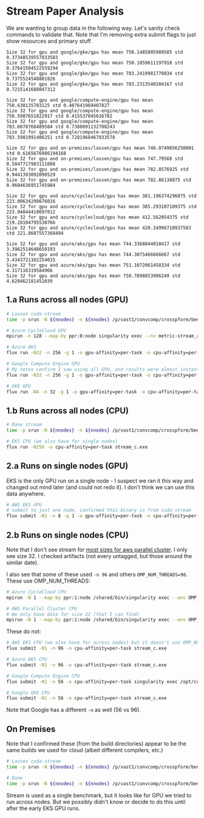 # Stream Paper Analysis

We are wanting to group data in the following way. Let's sanity check commands to validate that.
Note that I'm removing extra submit flags to just show resources and primary stuff.

```
Size 32 for gpu and google/gke/gpu has mean 750.1485805989585 std 0.37348539557033583
Size 32 for gpu and google/gke/gpu has mean 750.1059611197918 std 0.37641504522559294
Size 32 for gpu and google/gke/gpu has mean 783.2419981770834 std 0.7375524548801826
Size 32 for gpu and google/gke/gpu has mean 783.2313540104167 std 0.7215141688047312

Size 32 for gpu and google/compute-engine/gpu has mean 750.630135703125 std 0.407641969407827
Size 32 for gpu and google/compute-engine/gpu has mean 750.5987651822917 std 0.415537045616782
Size 32 for gpu and google/compute-engine/gpu has mean 783.6078768489584 std 0.7388091132708243
Size 32 for gpu and google/compute-engine/gpu has mean 783.5981991406251 std 0.7281968467033578

Size 32 for gpu and on-premises/lassen/gpu has mean 748.0749856250001 std 0.6165676986194168
Size 32 for gpu and on-premises/lassen/gpu has mean 747.79568 std 0.5847717983111008
Size 32 for gpu and on-premises/lassen/gpu has mean 782.8576925 std 0.9441393092090529
Size 32 for gpu and on-premises/lassen/gpu has mean 782.86138875 std 0.9604636951745984

Size 32 for gpu and azure/cyclecloud/gpu has mean 381.196374296875 std 223.00634298676016
Size 32 for gpu and azure/cyclecloud/gpu has mean 385.293107109375 std 223.94044410697012
Size 32 for gpu and azure/cyclecloud/gpu has mean 412.562054375 std 219.28104795530766
Size 32 for gpu and azure/cyclecloud/gpu has mean 420.34996710937503 std 221.8607557368494

Size 32 for gpu and azure/aks/gpu has mean 744.3368044010417 std 3.3962514648650193
Size 32 for gpu and azure/aks/gpu has mean 744.3075466666667 std 3.4343721102254015
Size 32 for gpu and azure/aks/gpu has mean 751.1072061458334 std 4.317116319584966
Size 32 for gpu and azure/aks/gpu has mean 750.7898853906249 std 4.628462181451039
```

## 1.a Runs across all nodes (GPU)

```bash
# Lassen cuda-stream
time -p srun -N ${nnodes} -n ${nnodes} /p/vast1/convcomp/crosspform/benchmarks/GPU/cuda-stream/stream

# Azure CycleCloud GPU
mpirun -n 128 --map-by ppr:8:node singularity exec --nv metric-stream_azure-hpc-ubuntu2204.sif usr/local/bin/stream

# Azure AKS
flux run -N32 -n 256 -g 1 -o gpu-affinity=per-task -o cpu-affinity=per-task stream

# Google Compute Engine GPU
# My notes confirm I saw using all GPU, and results were almost instant
flux run -N32 -n 256 -g 1 -o gpu-affinity=per-task -o cpu-affinity=per-task singularity exec --bind /usr/local/cuda --nv /opt/containers/metric-stream_google-gpu.sif stream 

# GKE GPU
flux run -N4 -n 32 -g 1 -o gpu-affinity=per-task -o cpu-affinity=per-task stream
```

## 1.b Runs across all nodes (CPU)

```bash
# Dane stream
time -p srun -N ${nnodes} -n ${nnodes} /p/vast1/convcomp/crosspform/benchmarks/CPU/STREAM/stream.omp.AVX2.80M.20x.icx

# EKS CPU (we also have for single nodes)
flux run -N256 -o cpu-affinity=per-task stream_c.exe
```

## 2.a Runs on single nodes (GPU)

EKS is the only GPU run on a single node - I suspect we ran it this way and changed out mind later (and could not redo it). I don't think we can use this data anywhere.

```bash   
# AWS EKS GPU
# submit to just one node, confirmed this binary is from cuda-stream
flux submit -N1 -n 8 -g 1 -o gpu-affinity=per-task -o cpu-affinity=per-task stream 
```

## 2.b Runs on single nodes (CPU)

Note that I don't see stream for [most sizes for aws parallel cluster](https://github.com/converged-computing/performance-study/tree/main/experiments/aws/parallel-cluster/cpu/size256/results). I only see size 32. I checked artifacts (not every untagged, but those around the similar date).

I also see that some of these used `-n 96` and others `OMP_NUM_THREADS=96`. These use OMP_NUM_THREADS:

```bash   
# Azure CycleCloud CPU
mpirun -N 1 --map-by ppr:1:node /shared/bin/singularity exec --env OMP_NUM_THREADS=96 /shared/containers/metric-stream_azure-hpc.sif stream_c.exe

# AWS Parallel Cluster CPU
# We only have data for size 32 (that I can find)
mpirun -N 1 --map-by ppr:1:node /shared/bin/singularity exec --env OMP_NUM_THREADS=96 /shared/containers/metric-stream_azure-hpc.sif stream_c.exe
```

These do not:

```bash
# AWS EKS CPU (we also have for across nodes) but it doesn't use OMP_NUM_THREADS.
flux submit -N1 -n 96 -o cpu-affinity=per-task stream_c.exe

# Azure AKS CPU
flux submit -N1 -n 96 -o cpu-affinity=per-task stream_c.exe

# Google Compute Engine CPU
flux submit -N1 -n 56 -o cpu-affinity=per-task singularity exec /opt/containers/metric-stream_rocky-8.sif stream_c.exe

# Google GKE CPU
flux submit -N1 -n 56 -o cpu-affinity=per-task stream_c.exe
```

Note that Google has a different `-n` as well (56 vs 96).


## On Premises

Note that I confirmed these (from the build directories) appear to be the same builds we used for cloud (albeit different compilers, etc.)

```bash
# Lassen cuda-stream
time -p srun -N ${nnodes} -n ${nnodes} /p/vast1/convcomp/crosspform/benchmarks/GPU/cuda-stream/stream

# Dane
time -p srun -N ${nnodes} -n ${nnodes} /p/vast1/convcomp/crosspform/benchmarks/CPU/STREAM/stream.omp.AVX2.80M.20x.icx
```

Stream is used as a single benchmark, but it looks like for GPU we tried to run across nodes. But we possibly didn't know or decide to do this until after the early EKS GPU runs.
